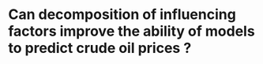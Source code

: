 # Can decomposition of influencing factors improve the ability of models to predict crude oil prices ?
